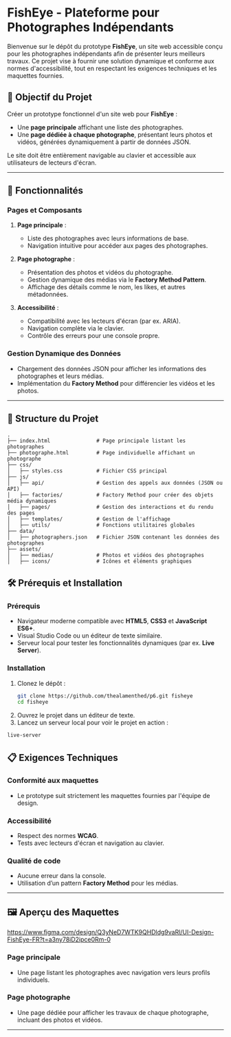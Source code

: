 # FishEye - Plateforme pour Photographes Indépendants

Bienvenue sur le dépôt du prototype **FishEye**, un site web accessible conçu pour les photographes indépendants afin de présenter leurs meilleurs travaux. Ce projet vise à fournir une solution dynamique et conforme aux normes d'accessibilité, tout en respectant les exigences techniques et les maquettes fournies.

## 🎯 Objectif du Projet

Créer un prototype fonctionnel d'un site web pour **FishEye** :

- Une **page principale** affichant une liste des photographes.
- Une **page dédiée à chaque photographe**, présentant leurs photos et vidéos, générées dynamiquement à partir de données JSON.

Le site doit être entièrement navigable au clavier et accessible aux utilisateurs de lecteurs d'écran.

---

## 🚀 Fonctionnalités

### Pages et Composants

1. **Page principale** :

   - Liste des photographes avec leurs informations de base.
   - Navigation intuitive pour accéder aux pages des photographes.

2. **Page photographe** :

   - Présentation des photos et vidéos du photographe.
   - Gestion dynamique des médias via le **Factory Method Pattern**.
   - Affichage des détails comme le nom, les likes, et autres métadonnées.

3. **Accessibilité** :
   - Compatibilité avec les lecteurs d'écran (par ex. ARIA).
   - Navigation complète via le clavier.
   - Contrôle des erreurs pour une console propre.

### Gestion Dynamique des Données

- Chargement des données JSON pour afficher les informations des photographes et leurs médias.
- Implémentation du **Factory Method** pour différencier les vidéos et les photos.

---

## 📂 Structure du Projet

```plaintext
.
├── index.html               # Page principale listant les photographes
├── photographe.html         # Page individuelle affichant un photographe
├── css/
│   ├── styles.css           # Fichier CSS principal
├── js/
│   ├── api/                 # Gestion des appels aux données (JSON ou API)
│   ├── factories/           # Factory Method pour créer des objets média dynamiques
│   ├── pages/               # Gestion des interactions et du rendu des pages
│   ├── templates/           # Gestion de l'affichage
│   ├── utils/               # Fonctions utilitaires globales
├── data/
│   ├── photographers.json   # Fichier JSON contenant les données des photographes
├── assets/
│   ├── medias/              # Photos et vidéos des photographes
│   ├── icons/               # Icônes et éléments graphiques

```

## 🛠️ Prérequis et Installation

### Prérequis

- Navigateur moderne compatible avec **HTML5**, **CSS3** et **JavaScript ES6+**.
- Visual Studio Code ou un éditeur de texte similaire.
- Serveur local pour tester les fonctionnalités dynamiques (par ex. **Live Server**).

### Installation

1. Clonez le dépôt :
   ```bash
   git clone https://github.com/thealamenthed/p6.git fisheye
   cd fisheye
   ```
2. Ouvrez le projet dans un éditeur de texte.
3. Lancez un serveur local pour voir le projet en action :

```bash
live-server
```

## 📋 Exigences Techniques

### Conformité aux maquettes

- Le prototype suit strictement les maquettes fournies par l'équipe de design.

### Accessibilité

- Respect des normes **WCAG**.
- Tests avec lecteurs d'écran et navigation au clavier.

### Qualité de code

- Aucune erreur dans la console.
- Utilisation d’un pattern **Factory Method** pour les médias.

---

## 🖼️ Aperçu des Maquettes

https://www.figma.com/design/Q3yNeD7WTK9QHDldg9vaRl/UI-Design-FishEye-FR?t=a3ny78iD2ipce0Rm-0

### Page principale

- Une page listant les photographes avec navigation vers leurs profils individuels.

### Page photographe

- Une page dédiée pour afficher les travaux de chaque photographe, incluant des photos et vidéos.

---
